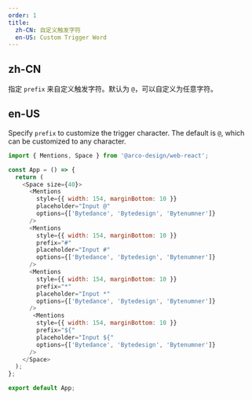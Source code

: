 ```yaml
---
order: 1
title:
  zh-CN: 自定义触发字符
  en-US: Custom Trigger Word
---
```


## zh-CN

指定 `prefix` 来自定义触发字符。默认为 `@`，可以自定义为任意字符。

## en-US

Specify `prefix` to customize the trigger character. The default is `@`, which can be customized to any character.

```js
import { Mentions, Space } from '@arco-design/web-react';

const App = () => {
  return (
    <Space size={40}>
      <Mentions
        style={{ width: 154, marginBottom: 10 }}
        placeholder="Input @"
        options={['Bytedance', 'Bytedesign', 'Bytenumner']}
      />
      <Mentions
        style={{ width: 154, marginBottom: 10 }}
        prefix="#"
        placeholder="Input #"
        options={['Bytedance', 'Bytedesign', 'Bytenumner']}
      />
      <Mentions
        style={{ width: 154, marginBottom: 10 }}
        prefix="*"
        placeholder="Input *"
        options={['Bytedance', 'Bytedesign', 'Bytenumner']}
      />
       <Mentions
        style={{ width: 154, marginBottom: 10 }}
        prefix="${"
        placeholder="Input ${"
        options={['Bytedance', 'Bytedesign', 'Bytenumner']}
      />
    </Space>
  );
};

export default App;
```
